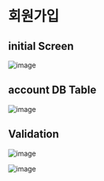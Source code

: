# 회원가입

## initial Screen

![image](https://user-images.githubusercontent.com/38034518/121572645-5e6f7a00-ca5f-11eb-9664-4aec15f1c323.png)

## account DB Table
![image](https://user-images.githubusercontent.com/38034518/121783565-49732200-cbea-11eb-99ae-4a3eb0001c43.png)


## Validation
![image](https://user-images.githubusercontent.com/38034518/121781702-052f5400-cbe1-11eb-986a-86535d9da478.png)

![image](https://user-images.githubusercontent.com/38034518/121783576-5db71f00-cbea-11eb-9cb0-3f04fb9ee0f8.png)


